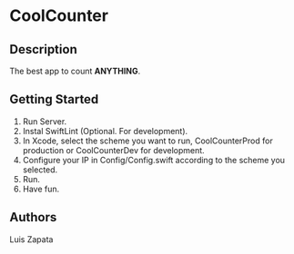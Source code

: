 # CoolCounter

## Description
The best app to count **ANYTHING**.

## Getting Started

1. Run Server.
2. Instal SwiftLint (Optional. For development).
3. In Xcode, select the scheme you want to run, CoolCounterProd for production or CoolCounterDev for development.
4. Configure your IP in Config/Config.swift according to the scheme you selected.
5. Run.
6. Have fun.

## Authors

Luis Zapata
